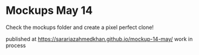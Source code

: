 # Mockups May 14

Check the mockups folder and create a pixel perfect clone!


 published at https://sarariazahmedkhan.github.io/mockup-14-may/
 work in process
 
